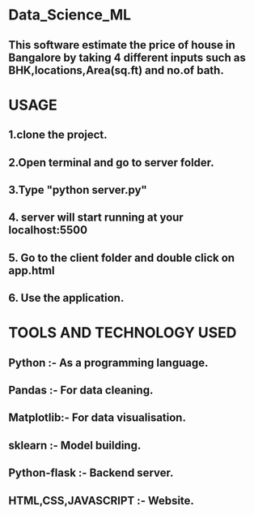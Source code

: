 # Data_Science_ML
## This software estimate the price of house in Bangalore by taking 4 different inputs such as BHK,locations,Area(sq.ft) and no.of bath.

# USAGE
## 1.clone the project.
## 2.Open terminal and go to server folder.
## 3.Type "python server.py"
## 4. server will start running at your localhost:5500
## 5. Go to the client folder and double click on app.html
## 6. Use the application.


# TOOLS AND TECHNOLOGY USED
## Python :- As a programming language.
## Pandas :- For data cleaning.
## Matplotlib:- For data visualisation.
## sklearn :- Model building.
## Python-flask :- Backend server.
## HTML,CSS,JAVASCRIPT :- Website.
